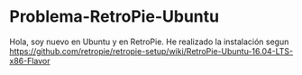 # Problema-RetroPie-Ubuntu
Hola, soy nuevo en Ubuntu y en RetroPie. He realizado la instalación segun https://github.com/retropie/retropie-setup/wiki/RetroPie-Ubuntu-16.04-LTS-x86-Flavor
